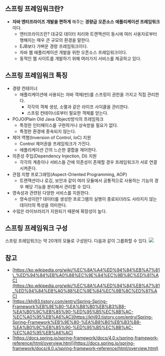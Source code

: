 ## 스프링 프레임워크란?
- **자바 엔터프라이즈 개발을 편하게** 해주는 **경량급** **오픈소스** **애플리케이션 프레임워크**이다.
    - 엔터프라이즈란?
      대규모 데이터 처리와 트랜잭션이 동시에 여러 사용자로부터 행해지는 매우 큰 규모의 환경을 말한다.
    - EJB보다 가벼운 경량 프레임워크이다.
    - 자바 웹 애플리케이션 개발을 위한 오픈소스 프레임워크이다.
    - 동적인 웹 사이트를 개발하기 위해 여러가지 서비스를 제공하고 있다.


## 스프링 프레임워크 특징
- 경량 컨테이너
    - 애플리케이션에 사용되는 자바 객체(빈)를 스프링이 권한을 가지고 직접 관리한다.
        - 각각의 객체 생성, 소멸과 같은 라이프 사이클을 관리한다.
        - 스프링 컨테이너로부터 필요한 객체를 얻는다.
- POJO(Plain Old Java Object)방식의 프레임워크
    - 특정한 인터페이스를 구현하거나 상속받을 필요가 없다.
    - 특정한 환경에 종속되지 않는다.
- 제어 역행(Inversion of Control, IoC) 지원
    - Control 제어권을 프레임워크가 가진다.
    - 애플리케이션 간의 느슨한 결합을 제어한다.
- 의존성 주입(Dependency Injection, DI) 지원
    - 각각의 계층이나 서비스들 간에 의존성이 존재할 경우 프레임워크가 서로 연결시켜준다.
- 관점 지향 프로그래밍(Aspect-Oriented Programming, AOP)
    - 트랜잭션이나 로깅, 보안과 같이 여러 모듈에서 공통적으로 사용하는 기능의 경우 해당 기능을 분리해서 관리할 수 있다.
- 영속성과 관련된 다양한 서비스를 지원한다.
    - 영속성이란?
      데이터를 생성한 프로그램의 실행이 종료되더라도 사라지지 않는 데이터의 특성을 의미한다.
- 수많은 라이브러리가 지원되기 때문에 확장성이 높다.


## 스프링 프레임워크 구성
스프링 프레임워크는 약 20개의 모듈로 구성된다. 다음과 같이 그룹화할 수 있다.
![](https://docs.spring.io/spring-framework/docs/4.0.x/spring-framework-reference/html/images/spring-overview.png)



## 참고
- [https://ko.wikipedia.org/wiki/%EC%8A%A4%ED%94%84%EB%A7%81\_%ED%94%84%EB%A0%88%EC%9E%84%EC%9B%8C%ED%81%AC](https://ko.wikipedia.org/wiki/%EC%8A%A4%ED%94%84%EB%A7%81_%ED%94%84%EB%A0%88%EC%9E%84%EC%9B%8C%ED%81%AC)
- [https://khj93.tistory.com/entry/Spring-Spring-Framework%EB%9E%80-%EA%B8%B0%EB%B3%B8-%EA%B0%9C%EB%85%90-%ED%95%B5%EC%8B%AC-%EC%A0%95%EB%A6%AC](https://khj93.tistory.com/entry/Spring-Spring-Framework%EB%9E%80-%EA%B8%B0%EB%B3%B8-%EA%B0%9C%EB%85%90-%ED%95%B5%EC%8B%AC-%EC%A0%95%EB%A6%AC)
- [https://docs.spring.io/spring-framework/docs/4.0.x/spring-framework-reference/html/overview.html](https://docs.spring.io/spring-framework/docs/4.0.x/spring-framework-reference/html/overview.html)